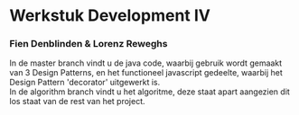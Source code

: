 # Werkstuk Development IV
### Fien Denblinden & Lorenz Reweghs
In de master branch vindt u de java code, waarbij gebruik wordt gemaakt van 3 Design Patterns, en het functioneel javascript gedeelte, waarbij het Design Pattern 'decorator' uitgewerkt is.<br>
In de algorithm branch vindt u het algoritme, deze staat apart aangezien dit los staat van de rest van het project.

